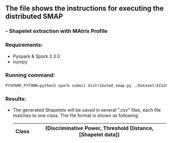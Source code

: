 ## The file shows the instructions for executing the distributed SMAP 

### - Shapelet extraction with MAtrix Profile



### Requirements:

- Pyspark & Spark 2.3.0
- numpy 



### Running command:

```python
PYSPARK_PYTHON=python3 spark-submit distributed_smap.py ./Dataset/ECG200/ ECG200_TRAIN
```



### Results:

- The generated Shapelets will be saved in several ".csv" files, each file matches to one class. The file format is shown as following:

  | Class | (Discriminative Power, Threshold Distance, [Shapelet data]) |
  | :---: | :---------------------------------------------------------: |

